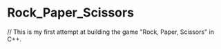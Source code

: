 # Rock_Paper_Scissors

// This is my first attempt at building the game "Rock, Paper, Scissors" in C++.
